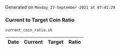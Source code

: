Generated on `Monday 27-September-2021 at 07:41:29`

### Current to Target Coin Ratio
`current_coin_ratio.sh`

Date|Current|Target|Ratio
---|---|---|---
